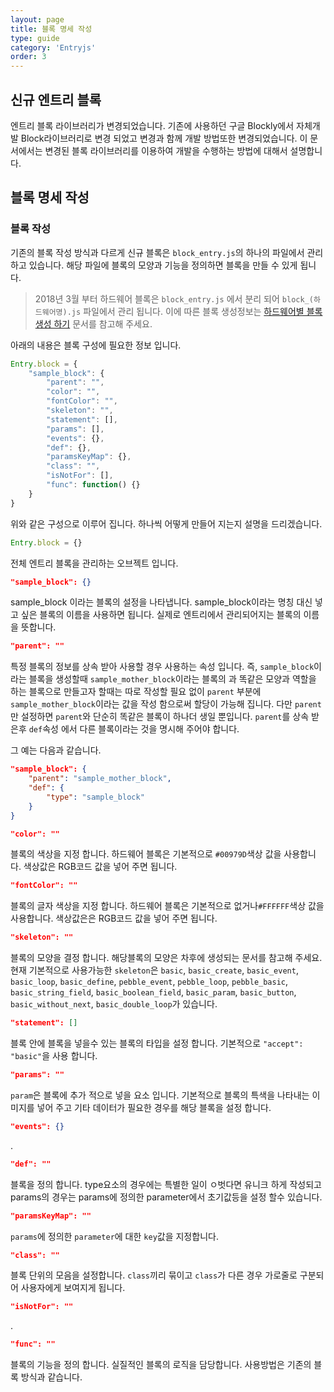 ```yaml
---
layout: page
title: 블록 명세 작성
type: guide
category: 'Entryjs'
order: 3
---
```


## 신규 엔트리 블록
엔트리 블록 라이브러리가 변경되었습니다. 기존에 사용하던 구글 Blockly에서 자체개발 Block라이브러리로 변경 되었고 변경과 함께 개발 방법또한 변경되었습니다. 이 문서에서는 변경된 블록 라이브러리를 이용하여 개발을 수행하는 방법에 대해서 설명합니다.

## 블록 명세 작성  

### 블록 작성  
기존의 블록 작성 방식과 다르게 신규 블록은 `block_entry.js`의 하나의 파일에서 관리 하고 있습니다. 해당 파일에 블록의 모양과 기능을 정의하면 블록을 만들 수 있게 됩니다.

> 2018년 3월 부터 하드웨어 블록은 `block_entry.js` 에서 분리 되어 `block_(하드웨어명).js` 파일에서 관리 됩니다. 이에 따른 블록 생성정보는 [하드웨어별 블록생성 하기](./add_new_blocks5.html) 문서를 참고해 주세요.

아래의 내용은 블록 구성에 필요한 정보 입니다.

``` js
Entry.block = {
    "sample_block": {
        "parent": "",
        "color": "",
        "fontColor": "",
        "skeleton": "",
        "statement": [],
        "params": [],
        "events": {},
        "def": {},
        "paramsKeyMap": {},
        "class": "",
        "isNotFor": [],
        "func": function() {}
    }
}
```

위와 같은 구성으로 이루어 집니다. 하나씩 어떻게 만들어 지는지 설명을 드리겠습니다.

``` js
Entry.block = {}
```
전체 엔트리 블록을 관리하는 오브젝트 입니다.  

``` json
"sample_block": {}
```
sample_block 이라는 블록의 설정을 나타냅니다. sample_block이라는 명칭 대신 넣고 싶은 블록의 이름을 사용하면 됩니다. 실제로 엔트리에서 관리되어지는 블록의 이름을 뜻합니다.  

``` json
"parent": ""
```
특정 블록의 정보를 상속 받아 사용할 경우 사용하는 속성 입니다. 즉, `sample_block`이라는 블록을 생성할때 `sample_mother_block`이라는 블록의 과 똑같은 모양과 역할을 하는 블록으로 만들고자 할때는 따로 작성할 필요 없이 `parent` 부분에 `sample_mother_block`이라는 값을 작성 함으로써 할당이 가능해 집니다. 다만 `parent`만 설정하면 `parent`와 단순히 똑같은 블록이 하나더 생일 뿐입니다. `parent`를 상속 받은후 `def`속성 에서 다른 블록이라는 것을 명시해 주어야 합니다.  

그 예는 다음과 같습니다.  

``` json
"sample_block": {
    "parent": "sample_mother_block",
    "def": {
        "type": "sample_block"
    }
}
```

``` json
"color": ""
```
블록의 색상을 지정 합니다. 하드웨어 블록은 기본적으로 `#00979D`색상 값을 사용합니다. 색상값은 RGB코드 값을 넣어 주면 됩니다.  

``` json
"fontColor": ""
```
블록의 글자 색상을 지정 합니다. 하드웨어 블록은 기본적으로 없거나`#FFFFFF`색상 값을 사용합니다. 색상값은은 RGB코드 값을 넣어 주면 됩니다.  

``` json
"skeleton": ""
```
블록의 모양을 결정 합니다. 해당블록의 모양은 차후에 생성되는 문서를 참고해 주세요.  
현재 기본적으로 사용가능한 `skeleton`은 `basic`, `basic_create`, `basic_event`, `basic_loop`, `basic_define`, `pebble_event`, `pebble_loop`, `pebble_basic`, `basic_string_field`, `basic_boolean_field`, `basic_param`, `basic_button`, `basic_without_next`, `basic_double_loop`가 있습니다.  

``` json
"statement": []
```
블록 안에 블록을 넣을수 있는 블록의 타입을 설정 합니다. 기본적으로 `"accept": "basic"`을 사용 합니다.

``` json
"params": ""
```
`param`은 블록에 추가 적으로 넣을 요소 입니다. 기본적으로 블록의 특색을 나타내는 이미지를 넣어 주고 기타 데이터가 필요한 경우를 해당 블록을 설정 합니다.

``` json
"events": {}
```

.

``` json
"def": ""
```
블록을 정의 합니다. type요소의 경우에는 특별한 일이 ㅇ벗다면 유니크 하게 작성되고 params의 경우는 params에 정의한 parameter에서 초기값등을 설정 할수 있습니다.

``` json
"paramsKeyMap": ""
```
`params`에 정의한 `parameter`에 대한 `key`값을 지정합니다.

``` json
"class": ""
```
블록 단위의 모음을 설정합니다. `class`끼리 묶이고 `class`가 다른 경우 가로줄로 구분되어 사용자에게 보여지게 됩니다.

``` json
"isNotFor": ""
```

.

``` json
"func": ""
```
블록의 기능을 정의 합니다. 실질적인 블록의 로직을 담당합니다. 사용방법은 기존의 블록 방식과 같습니다.

